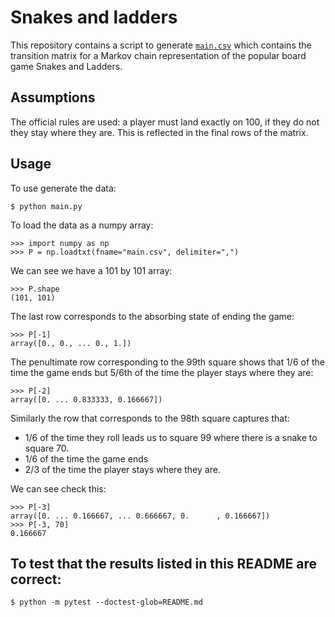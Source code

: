 # Snakes and ladders

This repository contains a script to generate [`main.csv`](./main.csv) which
contains the transition matrix for a Markov chain representation of the popular
board game Snakes and Ladders.

## Assumptions

The official rules are used: a player must land exactly on 100, if they do not
they stay where they are. This is reflected in the final rows of the matrix.

## Usage

To use generate the data:

    $ python main.py

To load the data as a numpy array:

    >>> import numpy as np
    >>> P = np.loadtxt(fname="main.csv", delimiter=",")

We can see we have a 101 by 101 array:

    >>> P.shape
    (101, 101)

The last row corresponds to the absorbing state of ending the game:

    >>> P[-1]
    array([0., 0., ... 0., 1.])

The penultimate row corresponding to the 99th square shows that 1/6 of the time
the game ends but 5/6th of the time the player stays where they are:

    >>> P[-2]
    array([0. ... 0.833333, 0.166667])

Similarly the row that corresponds to the 98th square captures that:

- 1/6 of the time they roll leads us to square 99 where there is a snake to square 70.
- 1/6 of the time the game ends
- 2/3 of the time the player stays where they are.

We can see check this:

    >>> P[-3]
    array([0. ... 0.166667, ... 0.666667, 0.      , 0.166667])
    >>> P[-3, 70]
    0.166667

## To test that the results listed in this README are correct:

    $ python -m pytest --doctest-glob=README.md
